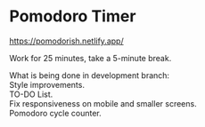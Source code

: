 #  Pomodoro Timer

https://pomodorish.netlify.app/

Work for 25 minutes, take a 5-minute break. <br>

What is being done in development branch: <br>
Style improvements. <br>
TO-DO List. <br>
Fix responsiveness on mobile and smaller screens. <br>
Pomodoro cycle counter.
